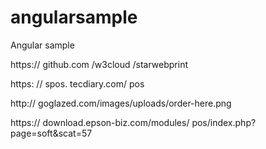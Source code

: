 # angularsample
Angular sample

https:// github.com /w3cloud /starwebprint


https: // spos. tecdiary.com/ pos


http:// goglazed.com/images/uploads/order-here.png

https:// download.epson-biz.com/modules/ pos/index.php?page=soft&scat=57
